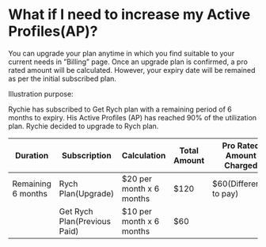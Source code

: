 # What if I need to increase my Active Profiles(AP)?

You can upgrade your plan anytime in which you find suitable to your current needs in ”Billing” page. Once an upgrade plan is confirmed, a pro rated amount will be calculated. However, your expiry date will be remained as per the initial subscribed plan.

Illustration purpose:

Rychie has subscribed to Get Rych plan with a remaining period of 6 months to expiry. His Active Profiles (AP) has reached 90% of the utilization plan. Rychie decided to upgrade to Rych plan.

| Duration                                | Subscription                 | Calculation              | Total Amount | Pro Rated Amount Charged |
| --------------------------------------- | ---------------------------- | ------------------------ | ------------ | ------------------------ |
| Remaining 6 months| Rych Plan(Upgrade)           | $20 per month x 6 months | $120         | $60(Difference to pay)   |
|                                         | Get Rych Plan(Previous Paid) | $10 per month x 6 months | $60          |                          |
